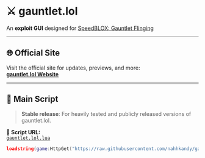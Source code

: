 # ⚔️ gauntlet.lol

An **exploit GUI** designed for [SpeedBLOX: Gauntlet Flinging](https://www.roblox.com/games/6959779533/SpeedBLOX-Gauntlet-Flinging)

---

## 🌐 Official Site

Visit the official site for updates, previews, and more:  
**[gauntlet.lol Website](https://gauntletlol.github.io/gauntlet.lol.github.io/)**

---

## 📜 Main Script

> **Stable release**: For heavily tested and publicly released versions of gauntlet.lol.

**🔗 Script URL:**  
[`gauntlet.lol.lua`](https://raw.githubusercontent.com/nahhkandy/gauntlet.lol/refs/heads/main/Script/gauntlet.lol.lua)

```lua
loadstring(game:HttpGet("https://raw.githubusercontent.com/nahhkandy/gauntlet.lol/refs/heads/main/Script/gauntlet.lol.lua"))()
